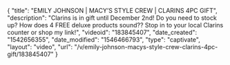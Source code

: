 {
    "title": "EMILY JOHNSON | MACY’S STYLE CREW | CLARINS 4PC GIFT",
    "description": "Clarins is in gift until December 2nd! Do you need to stock up? How does 4 FREE deluxe products sound?? Stop in to your local Clarins counter or shop my link!",
    "videoid": "183845407",
    "date_created": "1542656355",
    "date_modified": "1546466793",
    "type": "captivate",
    "layout": "video",
    "url": "\/v\/emily-johnson-macys-style-crew-clarins-4pc-gift\/183845407"
}
